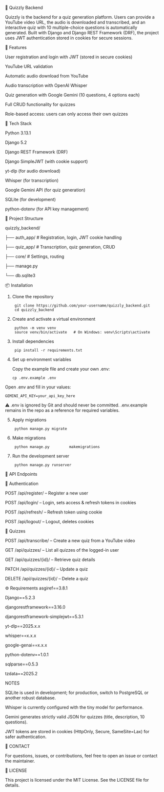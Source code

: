 🧠 Quizzly Backend

Quizzly is the backend for a quiz generation platform. Users can provide a YouTube video URL, the audio is downloaded and transcribed, and an interactive quiz with 10 multiple-choice questions is automatically generated.
Built with Django and Django REST Framework (DRF), the project uses JWT authentication stored in cookies for secure sessions.

🔧 Features

User registration and login with JWT (stored in secure cookies)

YouTube URL validation

Automatic audio download from YouTube

Audio transcription with OpenAI Whisper

Quiz generation with Google Gemini (10 questions, 4 options each)

Full CRUD functionality for quizzes

 Role-based access: users can only access their own quizzes


🚀 Tech Stack

Python 3.13.1

 Django 5.2

 Django REST Framework (DRF)

 Django SimpleJWT (with cookie support)

 yt-dlp (for audio download)

Whisper (for transcription)

Google Gemini API (for quiz generation)

SQLite (for development)

python-dotenv (for API key management)

📁 Project Structure

quizzly_backend/

├── auth_app/        # Registration, login, JWT cookie handling

├── quiz_app/        # Transcription, quiz generation, CRUD

├── core/            # Settings, routing

├── manage.py

└── db.sqlite3


📦 Installation

1. Clone the repository

        git clone https://github.com/your-username/quizzly_backend.git
        cd quizzly_backend

2. Create and activate a virtual environment

        python -m venv venv
        source venv/bin/activate   # On Windows: venv\Scripts\activate

3. Install dependencies

        pip install -r requirements.txt
   
4. Set up environment variables

   Copy the example file and create your own .env:

       cp .env.example .env


Open .env and fill in your values:

    GEMINI_API_KEY=your_api_key_here


⚠️ .env is ignored by Git and should never be committed.
.env.example remains in the repo as a reference for required variables.

5. Apply migrations

        python manage.py migrate

6. Make migrations
   
        python manage.py         makemigrations

8. Run the development server

        python manage.py runserver

🔑 API Endpoints


🔐 Authentication

POST /api/register/ – Register a new user

POST /api/login/ – Login, sets access & refresh tokens in cookies

POST /api/refresh/ – Refresh token using cookie

POST /api/logout/ – Logout, deletes cookies

🧠 Quizzes

POST /api/transcribe/ – Create a new quiz from a YouTube video

GET /api/quizzes/ – List all quizzes of the logged-in user

GET /api/quizzes/{id}/ – Retrieve quiz details

PATCH /api/quizzes/{id}/ – Update a quiz

DELETE /api/quizzes/{id}/ – Delete a quiz

⚙️ Requirements
asgiref==3.8.1

Django==5.2.3

djangorestframework==3.16.0

djangorestframework-simplejwt==5.3.1

yt-dlp==2025.x.x

whisper==x.x.x

google-genai==x.x.x

python-dotenv==1.0.1

sqlparse==0.5.3

tzdata==2025.2

NOTES

SQLite is used in development; for production, switch to PostgreSQL or another robust database.

Whisper is currently configured with the tiny model for performance.

Gemini generates strictly valid JSON for quizzes (title, description, 10 questions).

JWT tokens are stored in cookies (HttpOnly, Secure, SameSite=Lax) for safer authentication.

📨 CONTACT

For questions, issues, or contributions, feel free to open an issue or contact the maintainer.

📄 LICENSE

This project is licensed under the MIT License. See the LICENSE file for details.
